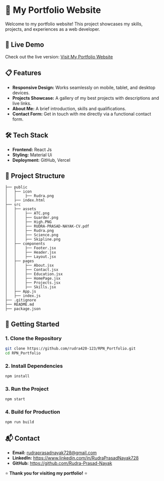 # 🌟 My Portfolio Website

Welcome to my portfolio website! This project showcases my skills, projects, and experiences as a web developer.

## 🚀 Live Demo
Check out the live version: [Visit My Portfolio Website](https://rudra420-123.github.io/RPN_Portfolio/)

## 📋 Features
- **Responsive Design:** Works seamlessly on mobile, tablet, and desktop devices.
- **Projects Showcase:** A gallery of my best projects with descriptions and live links.
- **About Me:** A brief introduction, skills and qualifications.
- **Contact Form:** Get in touch with me directly via a functional contact form.

## 🛠️ Tech Stack
- **Frontend:** React Js
- **Styling:** Material Ui
- **Deployment:** GitHub, Vercel

## 📂 Project Structure
```
├── public
│   ├── icon
│   │    ├── Rudra.png
│   ├── index.html
├── src
│   ├── assets
│   │    ├── ATC.png
│   │    ├── Guarder.png
│   │    ├── High.PNG
│   │    ├── RUDRA-PRASAD-NAYAK-CV.pdf
│   │    ├── Rudra.png
│   │    ├── Science.png
│   │    ├── Skipline.png
│   ├── components
│   │    ├── Footer.jsx
│   │    ├── Header.jsx
│   │    ├── Layout.jsx
│   ├── pages
│   │    ├── About.jsx
│   │    ├── Contact.jsx
│   │    ├── Education.jsx
│   │    ├── HomePage.jsx
│   │    ├── Projects.jsx
│   │    ├── Skills.jsx
│   ├── App.js
│   ├── index.js
├── .gitignore
├── README.md
├── package.json
```

## 🚀 Getting Started

### 1. Clone the Repository
```bash
git clone https://github.com/rudra420-123/RPN_Portfolio.git
cd RPN_Portfolio
```

### 2. Install Dependencies
```bash
npm install
```

### 3. Run the Project
```bash
npm start
```

### 4. Build for Production
```bash
npm run build
```

## 📬 Contact
- **Email:**  rudraprasadnayak728@gmail.com
- **LinkedIn:** https://www.linkedin.com/in/RudraPrasadNayak728
- **GitHub:** https://github.com/Rudra-Prasad-Nayak

⭐️ **Thank you for visiting my portfolio!** ⭐️